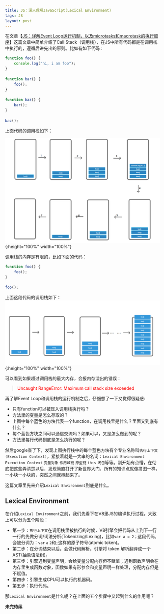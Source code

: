 ```yaml
---
title: JS：深入理解JavaScript(Lexical Environment)
tags: JS
layout: post
---
```


在文章【[JS：详解Event Loop运行机制，以及microtasks和macrotask的执行顺序](https://limeii.github.io/2019/09/js-eventloop/)】这篇文章中简单介绍了Call Stack（调用栈），在JS中所有代码都是在调用栈中执行的，遵循后进先出的原则。比如有如下代码：

```js
function foo() {
    console.log("hi, i am foo");
}

function bar() {
    foo();
}

function baz() {
    bar();
}

baz();
```
上面代码的调用栈如下：

![js-lexical-environment](/assets/images/posts/js/js-lexical-environment01.png){:height="100%" width="100%"}

调用栈的内存是有限的，比如下面的代码：

```js
function foo() {
    foo();
}

foo();
```
上面这段代码的调用栈如下：
![js-lexical-environment](/assets/images/posts/js/js-lexical-environment02.png){:height="100%" width="100%"}

可以看到如果超过调用栈的最大内存，会报内存溢出的错误：
<blockquote>
<p>
<font color="red">Uncaught RangeError: Maximum call stack size exceeded</font>
</p>
</blockquote>

再了解Event Loop和调用栈的运行机制之后，仔细想了一下又觉得很疑惑:
- 只有function可以被压入调用栈执行吗？
- 方法里的变量是怎么存取的？
- 上图中每个蓝色的方块代表一个function，在调用栈里是什么？里面又到底有什么？
- 每个蓝色方块之间可以通信交流吗？如果可以，又是怎么做到的呢？
- 方法里每行代码到底是怎么执行的呢？

然后google查了下，发现上图执行栈中的每个蓝色方块有个专业名称叫```执行上下文(Execution Context)```，紧接着就是一大串的名词：```Lexical Environment``` ```Execution Context``` ```变量对象``` ```作用域链``` ```原型链``` ```this``` ```闭包```等等。刚开始有点懵，在彻底把这些弄清楚以后，发现简直打开了新世界大门，所有的知识点就像拼图一样，一小块一小块的，突然之间就串起来了。 


这篇文章里先来介绍```Lexical Environment```到底是什么。

## Lexical Environment

在介绍```Lexical Environment```之前，我们先看下在V8里JS的编译执行过程，大致上可以分为五个阶段：
- 第一步：```执行上下文```在调用栈里被执行的时候，V8引擎会把代码从上到下一行一行的先做分词/词法分析(Tokenizing/Lexing)，比如```var a = 2；```这段代码，会被分词为：```var``` ```a``` ```2```和```;```这样的原子符号(atomic token)。
- 第二步：在分词结束以后，会做代码解析，引擎将 token 解析翻译成一个AST(抽象语法树)。
- 第三步：引擎遇到变量声明，会给变量分配内存但不赋值；遇到函数声明会在内存里生成函数对象，函数如果有形参会和变量声明一样处理，分配内存但是不赋值。
- 第四步：引擎生成CPU可以执行的机器码。
- 第五步：执行代码。


那```Lexical Environment```是什么呢？在上面的五个步骤中又起到什么的作用呢？

**未完待续**